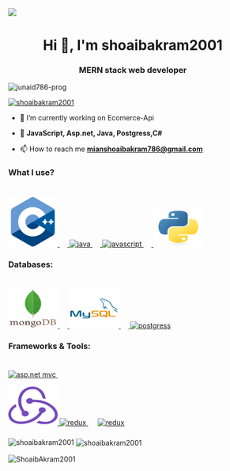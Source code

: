 <img src="https://geekflare.com/wp-content/uploads/2022/10/Heres-What-it-Means-to-Be-a-Full-Stack-Developer.jpeg" />
<h1 align="center">Hi 👋, I'm shoaibakram2001</h1>
<h3 align="center">MERN stack web developer</h3>

<p align="left"> <img src="https://komarev.com/ghpvc/?username=junaid786-prog&label=Profile%20views&color=0e75b6&style=flat" alt="junaid786-prog" /> </p>

<p align="left"> <a href="https://github.com/ryo-ma/github-profile-trophy"><img src="https://github-profile-trophy.vercel.app/?username=shoaibakram2001" alt="shoaibakram2001" /></a> </p>

- 🔭 I’m currently working on Ecomerce-Api

- 💬 **JavaScript, Asp.net, Java, Postgress,C#**

- 📫 How to reach me **mianshoaibakram786@gmail.com**


<h3 align="left">What I use?</h3>
<h1>   </h1>

<a href="https://www.w3schools.com/cpp/" target="_blank" rel="noreferrer"> <img src="https://raw.githubusercontent.com/devicons/devicon/master/icons/cplusplus/cplusplus-original.svg" alt="cplusplus" width="100" height="100"/> </a>&nbsp;&nbsp;&nbsp;&nbsp;<a href="https://www.w3schools.com/cpp/" target="_blank" rel="noreferrer"> <img src="https://cdn-icons-png.flaticon.com/512/226/226777.png" alt="java" width="100" height="100"/> </a>&nbsp;&nbsp;&nbsp;&nbsp;<a href="https://developer.mozilla.org/en-US/docs/Web/JavaScript" target="_blank" rel="noreferrer"> <img src="https://i.blogs.es/4e5c86/650_1000_node/1366_2000.jpeg" alt="javascript" width="100" height="90"/> </a>&nbsp;&nbsp;&nbsp;&nbsp;<a href="https://www.python.org" target="_blank" rel="noreferrer"> <img src="https://raw.githubusercontent.com/devicons/devicon/master/icons/python/python-original.svg" alt="python" width="100" height="80"/> </a>
<h3 align="left">Databases:</h3>
<h1>   </h1>
<a href="https://www.mongodb.com/" target="_blank" rel="noreferrer"> <img src="https://raw.githubusercontent.com/devicons/devicon/master/icons/mongodb/mongodb-original-wordmark.svg" alt="mongodb" width="100" height="80"/> </a> &nbsp;&nbsp;&nbsp;&nbsp;<a href="https://www.mysql.com/" target="_blank" rel="noreferrer"> <img src="https://raw.githubusercontent.com/devicons/devicon/master/icons/mysql/mysql-original-wordmark.svg" alt="mysql" width="100" height="80"/> </a>
&nbsp;&nbsp;&nbsp;&nbsp;<a href="https://www.mysql.com/" target="_blank" rel="noreferrer"> <img src="https://upload.wikimedia.org/wikipedia/commons/thumb/2/29/Postgresql_elephant.svg/1200px-Postgresql_elephant.svg.png" alt="postgress" width="100" height="70"/> </a>

<h3 align="left">Frameworks & Tools:</h3>
<h1>   </h1>

 <a href="https://learn.microsoft.com/en-us/aspnet/" target="_blank" rel="noreferrer"> <img src="https://upload.wikimedia.org/wikipedia/commons/thumb/e/ee/.NET_Core_Logo.svg/768px-.NET_Core_Logo.svg.png" alt="asp.net mvc" width="100" height="80"/> </a> &nbsp;&nbsp;&nbsp;&nbsp;

 <a href="https://redux.js.org" target="_blank" rel="noreferrer"> <img src="https://raw.githubusercontent.com/devicons/devicon/master/icons/redux/redux-original.svg" alt="redux" width="100" height="80"/> </a>
 <a href="https://redux.js.org" target="_blank" rel="noreferrer"> <img src="https://inapp.com/wp-content/uploads/elementor/thumbs/express-js-01-1-q05uw85vt1jqloiy5k82sfy7tgvysgt1uqld8slsbc.png" alt="redux" width="200" height="80"/> </a>
 &nbsp;&nbsp;&nbsp;&nbsp; 
 <a href="https://redux.js.org" target="_blank" rel="noreferrer"> <img src="https://www.docker.com/wp-content/uploads/2022/03/Moby-logo.png" alt="redux" width="100" height="80"/> </a>
 
 <h3> </h3>
<p><img align="left" src="https://github-readme-stats.vercel.app/api/top-langs?username=shoaibakram2001&show_icons=true&locale=en&layout=compact" alt="shoaibakram2001" /></p>

<p>&nbsp;<img align="center" src="https://github-readme-stats.vercel.app/api?username=shoaibakram2001&show_icons=true&locale=en" alt="shoaibakram2001" /></p>

<p><img align="center" src="https://github-readme-streak-stats.herokuapp.com/?user=shoaibakram2001&" alt="ShoaibAkram2001" /></p>
